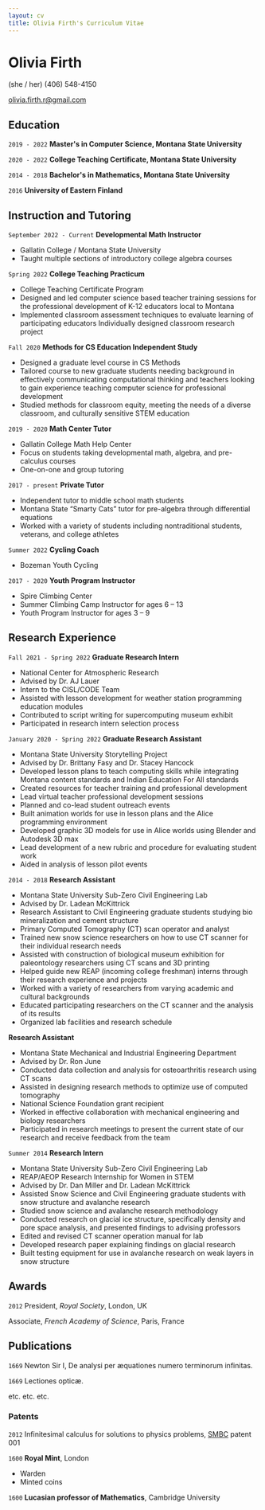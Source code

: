 ```yaml
---
layout: cv
title: Olivia Firth's Curriculum Vitae
---
```

# Olivia Firth 
(she / her) 
(406) 548-4150 
<div id="webaddress">
<a href="olivia.firth.r@gmail.com">olivia.firth.r@gmail.com</a>
</div>

## Education

`2019 - 2022`
__Master's in Computer Science, Montana State University__

`2020 - 2022`
__College Teaching Certificate, Montana State University__

`2014 - 2018`
__Bachelor's in Mathematics, Montana State University__

`2016`
__University of Eastern Finland__

## Instruction and Tutoring 

`September 2022 - Current`
__Developmental Math Instructor__						   
- Gallatin College / Montana State University 
- Taught multiple sections of introductory college algebra courses

`Spring 2022`
__College Teaching Practicum__ 						                           
- College Teaching Certificate Program
- Designed and led computer science based teacher training sessions for the professional development of K-12 educators local to Montana 
 - Implemented classroom assessment techniques to evaluate learning of participating educators
Individually designed classroom research project

`Fall 2020`
__Methods for CS Education Independent Study__  			                                           
- Designed a graduate level course in CS Methods
- Tailored course to new graduate students needing background in effectively communicating computational thinking and teachers looking to gain experience teaching computer science for professional development 
- Studied methods for classroom equity, meeting the needs of a diverse classroom, and culturally sensitive STEM education

`2019 - 2020` 
__Math Center Tutor__                                                                                  
- Gallatin College Math Help Center
- Focus on students taking developmental math, algebra,  and pre-calculus courses 
- One-on-one and group tutoring 

`2017 - present`
__Private Tutor__								                        
- Independent tutor to middle school math students 
- Montana State “Smarty Cats” tutor for pre-algebra through differential equations
- Worked with a variety of students including nontraditional students, veterans, and college athletes 

`Summer 2022`
__Cycling Coach__ 	       	      			                                                      
- Bozeman Youth Cycling 

 `2017 - 2020`
__Youth Program Instructor__							                           
- Spire Climbing Center
- Summer Climbing Camp Instructor for ages 6 – 13
- Youth Program Instructor for ages 3 – 9 


## Research Experience

`Fall 2021 - Spring 2022`
__Graduate Research Intern__      					                  
- National Center for Atmospheric Research 
- Advised by Dr. AJ Lauer
- Intern to the CISL/CODE Team
- Assisted with lesson development for weather station programming education modules 
- Contributed to script writing for supercomputing museum exhibit
- Participated in research intern selection process 

`January 2020 - Spring 2022`
__Graduate Research Assistant__					            
- Montana State University Storytelling Project 
- Advised by Dr. Brittany Fasy and Dr. Stacey Hancock 
- Developed lesson plans to teach computing skills while integrating Montana content standards and Indian Education For All standards 
- Created resources for teacher training and professional development 
- Lead virtual teacher professional development sessions
- Planned and co-lead student outreach events 
- Built animation worlds for use in lesson plans and the Alice programming environment 
- Developed graphic 3D models for use in Alice worlds using Blender and Autodesk 3D max 
- Lead development of a new rubric and procedure for evaluating student work 
- Aided in analysis of lesson pilot events 

`2014 - 2018`
__Research Assistant__								                          
- Montana State University Sub-Zero Civil Engineering Lab
- Advised by Dr. Ladean McKittrick 
- Research Assistant to Civil Engineering graduate students studying bio mineralization and cement structure 
- Primary Computed Tomography (CT) scan operator and analyst
- Trained new snow science researchers on how to use CT scanner for their individual research needs 
- Assisted with construction of biological museum exhibition for paleontology researchers using CT scans and 3D printing
- Helped guide new REAP (incoming college freshman) interns through their research experience and projects
- Worked with a variety of researchers from varying academic and cultural backgrounds 
- Educated participating researchers on the CT scanner and the analysis of its results 
- Organized lab facilities and research schedule 

__Research Assistant__									
- Montana State Mechanical and Industrial Engineering Department
- Advised by Dr. Ron June 
- Conducted data collection and analysis for osteoarthritis research using CT scans
- Assisted in designing research methods to optimize use of computed tomography
- National Science Foundation grant recipient
- Worked in effective collaboration with mechanical engineering and biology researchers 
- Participated in research meetings to present the current state of our research and receive feedback from the team

`Summer 2014`
__Research Intern__								                       
- Montana State University Sub-Zero Civil Engineering Lab
- REAP/AEOP Research Internship for Women in STEM
- Advised by Dr. Dan Miller and  Dr. Ladean McKittrick 
- Assisted Snow Science and Civil Engineering graduate students with snow structure and avalanche research
- Studied snow science and avalanche research methodology
- Conducted research on glacial ice structure, specifically density and pore space analysis, and presented findings to advising professors
- Edited and revised CT scanner operation manual for lab
- Developed research paper explaining findings on glacial research 
- Built testing equipment for use in avalanche research on weak layers in snow structure 



## Awards

`2012`
President, *Royal Society*, London, UK

Associate, *French Academy of Science*, Paris, France



## Publications

`1669`
Newton Sir I, De analysi per æquationes numero terminorum infinitas. 

`1669`
Lectiones opticæ.

etc. etc. etc.

### Patents

`2012`
Infinitesimal calculus for solutions to physics problems, [SMBC](http://www.techdirt.com/articles/20121011/09312820678/if-patents-had-been-around-time-newton.shtml) patent 001



`1600`
__Royal Mint__, London

- Warden
- Minted coins

`1600`
__Lucasian professor of Mathematics__, Cambridge University



<!-- ### Footer

Last updated: May 2013 -->


